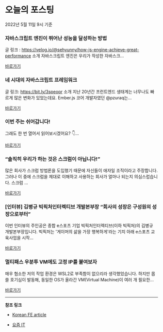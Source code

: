 # 오늘의 포스팅 
2022년 5월 11일 9시 기준 

###  자바스크립트 엔진이 뛰어난 성능을 달성하는 방법 

 글 링크 : https://velog.io/@sehyunny/how-js-engine-achieve-great-performance 소개 자바스크립트 엔진은 우리가 작성한 자바스크... 

 [바로가기](https://kofearticle.substack.com/p/korean-fe-article--51e) 

###  네 시대의 자바스크립트 프레임워크 

 글 링크: https://bit.ly/3speopr 소개 지난 20년간 프런트엔드 생태계는 너무나도 빠르게 많은 변화가 있었는데요. Ember.js 코어 개발자였던 @pzuraq는... 

 [바로가기](https://kofearticle.substack.com/p/korean-fe-article--af0) 

###  이번 주는 쉬어갑니다!  

 그래도 한 번 열어서 읽어보시겠어요? 👇... 

 [바로가기](https://kofearticle.substack.com/p/korean-fe-article--d86) 

### “솔직히 우리가 하는 것은 스크럼이 아닙니다!” 

 많은 회사가 스크럼 방법론을 도입했기 때문에 자신들이 애자일 조직이라고 주장합니다. 그러나 이 중에 스크럼을 제대로 이해하고 사용하는 회사가 얼마나 되는지 의심스럽습니다. 스크럼 ... 

 [바로가기](https://yozm.wishket.com/magazine/detail/1474/) 

### [인터뷰] 김병규 빅픽처인터렉티브 개발본부장 “회사의 성장은 구성원의 성장으로부터” 

 이번 인터뷰의 주인공은 종합 e스포츠 기업 빅픽처인터렉티브(이하 빅픽처)의 김병규 개발본부장입니다. 빅픽처는 '게이머의 삶을 가장 행복하게'라는 기치 아래 e스포츠 교육사업을 시작... 

 [바로가기](https://yozm.wishket.com/magazine/detail/1467/) 

### 멀티패스 우분투 VM에도 고정 IP를 붙여보자 

 매우 협소한 저의 작업 환경은 WSL2로 부족함이 없으리라 생각했었습니다. 하지만 몹쓸 호기심이 발동해, 동일한 OS가 올라간 VM(Virtual Machine)이 여러 개 필요한... 

 [바로가기](https://yozm.wishket.com/magazine/detail/1466/) 

---

**참조 링크**

- [Korean FE article](https://kofearticle.substack.com) 

- [요즘 IT](https://yozm.wishket.com/magazine) 

